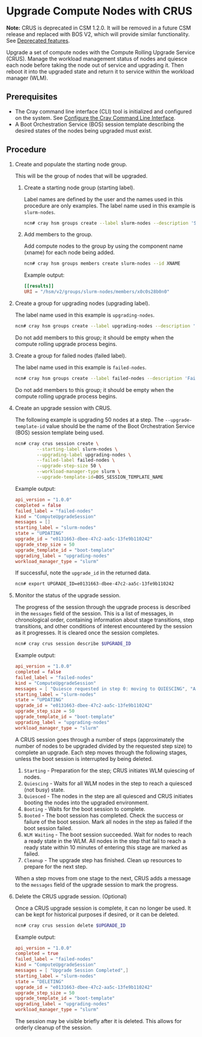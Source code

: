 # Upgrade Compute Nodes with CRUS

**Note:** CRUS is deprecated in CSM 1.2.0. It will be removed in a future CSM release and replaced with BOS V2, which will provide similar functionality. See
[Deprecated features](../../introduction/differences.md#deprecated_features).

Upgrade a set of compute nodes with the Compute Rolling Upgrade Service \(CRUS\). Manage the workload management status of nodes and quiesce each node before taking the node
out of service and upgrading it. Then reboot it into the upgraded state and return it to service within the workload manager \(WLM\).

## Prerequisites

- The Cray command line interface \(CLI\) tool is initialized and configured on the system. See [Configure the Cray Command Line Interface](../configure_cray_cli.md).
- A Boot Orchestration Service \(BOS\) session template describing the desired states of the nodes being upgraded must exist.

## Procedure

1. Create and populate the starting node group.

    This will be the group of nodes that will be upgraded.

    1. Create a starting node group \(starting label\).

        Label names are defined by the user and the names used in this procedure are only examples. The label name used in this example is `slurm-nodes`.

        ```bash
        ncn# cray hsm groups create --label slurm-nodes --description 'Starting Node Group for my Compute Node upgrade'
        ```

    1. Add members to the group.

        Add compute nodes to the group by using the component name (xname) for each node being added.

        ```bash
        ncn# cray hsm groups members create slurm-nodes --id XNAME
        ```

        Example output:

        ```toml
        [[results]]
        URI = "/hsm/v2/groups/slurm-nodes/members/x0c0s28b0n0"
        ```

1. Create a group for upgrading nodes \(upgrading label\).

    The label name used in this example is `upgrading-nodes`.

    ```bash
    ncn# cray hsm groups create --label upgrading-nodes --description 'Upgrading Node Group for my Compute Node upgrade'
    ```

    Do not add members to this group; it should be empty when the compute rolling upgrade process begins.

1. Create a group for failed nodes \(failed label\).

    The label name used in this example is `failed-nodes`.

    ```bash
    ncn# cray hsm groups create --label failed-nodes --description 'Failed Node Group for my Compute Node upgrade'
    ```

    Do not add members to this group; it should be empty when the compute rolling upgrade process begins.

1. Create an upgrade session with CRUS.

    The following example is upgrading 50 nodes at a step. The `--upgrade-template-id` value should be the name of the Boot Orchestration Service \(BOS\) session template being used.

    ```bash
    ncn# cray crus session create \
            --starting-label slurm-nodes \
            --upgrading-label upgrading-nodes \
            --failed-label failed-nodes \
            --upgrade-step-size 50 \
            --workload-manager-type slurm \
            --upgrade-template-id=BOS_SESSION_TEMPLATE_NAME
    ```

    Example output:

    ```toml
    api_version = "1.0.0"
    completed = false
    failed_label = "failed-nodes"
    kind = "ComputeUpgradeSession"
    messages = []
    starting_label = "slurm-nodes"
    state = "UPDATING"
    upgrade_id = "e0131663-dbee-47c2-aa5c-13fe9b110242"
    upgrade_step_size = 50
    upgrade_template_id = "boot-template"
    upgrading_label = "upgrading-nodes"
    workload_manager_type = "slurm"
    ```

    If successful, note the `upgrade_id` in the returned data.

    ```bash
    ncn# export UPGRADE_ID=e0131663-dbee-47c2-aa5c-13fe9b110242
    ```

1. Monitor the status of the upgrade session.

    The progress of the session through the upgrade process is described in the `messages` field of the session. This is a list of messages, in chronological order, containing
    information about stage transitions, step transitions, and other conditions of interest encountered by the session as it progresses. It is cleared once the session completes.

    ```bash
    ncn# cray crus session describe $UPGRADE_ID
    ```

    Example output:

    ```toml
    api_version = "1.0.0"
    completed = false
    failed_label = "failed-nodes"
    kind = "ComputeUpgradeSession"
    messages = [ "Quiesce requested in step 0: moving to QUIESCING", "All nodes quiesced in step 0: moving to QUIESCED", "Began the boot session for step 0: moving to BOOTING",]
    starting_label = "slurm-nodes"
    state = "UPDATING"
    upgrade_id = "e0131663-dbee-47c2-aa5c-13fe9b110242"
    upgrade_step_size = 50
    upgrade_template_id = "boot-template"
    upgrading_label = "upgrading-nodes"
    workload_manager_type = "slurm"
    ```

    A CRUS session goes through a number of steps \(approximately the number of nodes to be upgraded divided by the requested step size\) to complete an upgrade. Each step
    moves through the following stages, unless the boot session is interrupted by being deleted.

    1. `Starting` - Preparation for the step; CRUS initiates WLM quiescing of nodes.
    1. `Quiescing` - Waits for all WLM nodes in the step to reach a quiesced \(not busy\) state.
    1. `Quiesced` - The nodes in the step are all quiesced and CRUS initiates booting the nodes into the upgraded environment.
    1. `Booting` - Waits for the boot session to complete.
    1. `Booted` - The boot session has completed. Check the success or failure of the boot session. Mark all nodes in the step as failed if the boot session failed.
    1. `WLM Waiting` - The boot session succeeded. Wait for nodes to reach a ready state in the WLM. All nodes in the step that fail to reach a ready state within 10 minutes of
       entering this stage are marked as failed.
    1. `Cleanup` - The upgrade step has finished. Clean up resources to prepare for the next step.

    When a step moves from one stage to the next, CRUS adds a message to the `messages` field of the upgrade session to mark the progress.

1. Delete the CRUS upgrade session. (Optional)

    Once a CRUS upgrade session is complete, it can no longer be used. It can be kept for historical purposes if desired, or it can be deleted.

    ```bash
    ncn# cray crus session delete $UPGRADE_ID
    ```

    Example output:

    ```toml
    api_version = "1.0.0"
    completed = true
    failed_label = "failed-nodes"
    kind = "ComputeUpgradeSession"
    messages = [ "Upgrade Session Completed",]
    starting_label = "slurm-nodes"
    state = "DELETING"
    upgrade_id = "e0131663-dbee-47c2-aa5c-13fe9b110242"
    upgrade_step_size = 50
    upgrade_template_id = "boot-template"
    upgrading_label = "upgrading-nodes"
    workload_manager_type = "slurm"
    ```

    The session may be visible briefly after it is deleted. This allows for orderly cleanup of the session.
